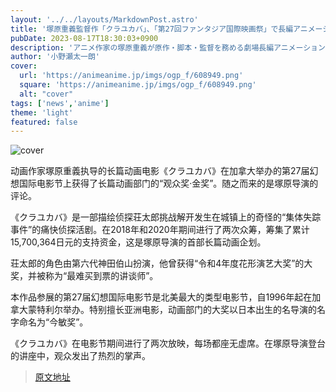 ```yaml
---
layout: '../../layouts/MarkdownPost.astro'
title: '塚原重義監督作「クラユカバ」、「第27回ファンタジア国際映画祭」で長編アニメーション部門“観客賞・金賞”受賞！ 「大変光栄です」'
pubDate: 2023-08-17T18:30:03+0900
description: 'アニメ作家の塚原重義が原作・脚本・監督を務める劇場長編アニメーション『クラユカバ』が、カナダで行われた「第27回ファンタジア国際映画祭」にて、長編アニメーション部門の“観客賞・金賞”を受賞。これに伴い、塚原監督よりコメントが到着した。'
author: '小野瀬太一朗'
cover:
  url: 'https://animeanime.jp/imgs/ogp_f/608949.png'
  square: 'https://animeanime.jp/imgs/ogp_f/608949.png'
  alt: "cover"
tags: ['news','anime']
theme: 'light'
featured: false
---
```


![cover](https://animeanime.jp/imgs/ogp_f/608949.png)

动画作家塚原重義执导的长篇动画电影《クラユカバ》在加拿大举办的第27届幻想国际电影节上获得了长篇动画部门的“观众奖·金奖”。随之而来的是塚原导演的评论。

《クラユカバ》是一部描绘侦探荘太郎挑战解开发生在城镇上的奇怪的“集体失踪事件”的痛快侦探活剧。在2018年和2020年期间进行了两次众筹，筹集了累计15,700,364日元的支持资金，这是塚原导演的首部长篇动画企划。

荘太郎的角色由第六代神田伯山扮演，他曾获得“令和4年度花形演艺大奖”的大奖，并被称为“最难买到票的讲谈师”。

本作品参展的第27届幻想国际电影节是北美最大的类型电影节，自1996年起在加拿大蒙特利尔举办。特别擅长亚洲电影，动画部门的大奖以日本出生的名导演的名字命名为“今敏奖”。

《クラユカバ》在电影节期间进行了两次放映，每场都座无虚席。在塚原导演登台的讲座中，观众发出了热烈的掌声。

>[原文地址](https://animeanime.jp/article/2023/08/17/79328.html)  
